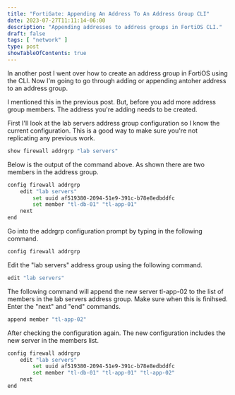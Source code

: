 ```yaml
---
title: "FortiGate: Appending An Address To An Address Group CLI"
date: 2023-07-27T11:11:14-06:00
description: "Appending addresses to address groups in FortiOS CLI."
draft: false
tags: [ "network" ]
type: post
showTableOfContents: true
---
```


In another post I went over how to create an address group in FortiOS
using the CLI. Now I'm going to go through adding or appending antoher
address to an address group.

I mentioned this in the previous post. But, before you add more address
group members. The address you're adding needs to be created.

First I'll look at the lab servers address group configuration so I know
the current configuration. This is a good way to make sure you're not
replicating any previous work.

```sh
show firewall addrgrp "lab servers"
```

Below is the output of the command above. As shown there are two members
in the address group.

```sh
config firewall addrgrp
    edit "lab servers"
        set uuid af519380-2094-51e9-391c-b78e8edbddfc
        set member "tl-db-01" "tl-app-01"
    next
end
```

Go into the addrgrp configuration prompt by typing in the following
command.

```sh
config firewall addrgrp
```

Edit the "lab servers" address group using the following command.

```sh
edit "lab servers"
```

The following command will append the new server tl-app-02 to the list
of members in the lab servers address group. Make sure when this is
finihsed. Enter the "next" and "end" commands.

```sh
append member "tl-app-02"
```

After checking the configuration again. The new configuration includes
the new server in the members list.

```sh
config firewall addrgrp
    edit "lab servers"
        set uuid af519380-2094-51e9-391c-b78e8edbddfc
        set member "tl-db-01" "tl-app-01" "tl-app-02"
    next
end
```
